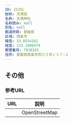 ```yaml
---
ID: 2I3VL
総称: 天満宮
名称: 天満神社
名称読み: null
別名: null
都道府県: 愛媛県
区域: 西条市
緯度: 33.8554161
経度: 133.1896479
郵便番号: 7930103
住所: 愛媛県西条市荒川３号１３７−２
---
```


## その他

### 参考URL

| URL | 説明          |
| --- | ------------- |
|     | OpenStreetMap |
